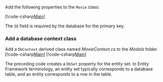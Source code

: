 Add the following properties to the `Movie` class:

[!code-csharp[Main](../../tutorials/razor-pages/razor-pages-start/sample/RazorPagesMovie/Models/MovieNoEF.cs?name=snippet_MovieNoEF)]

The `ID` field is required by the database for the primary key.

<a name="dc"></a>
### Add a database context class

Add a `DbContext` derived class named *MovieContext.cs* to the *Models* folder.
[!code-csharp[Main](../../tutorials/razor-pages/razor-pages-start/sample/RazorPagesMovie/Models/MovieNoEF.cs?name=snippet_MovieNoEF)]
[!code-csharp[Main](../../tutorials/razor-pages/razor-pages-start/snapshot_sample/RazorPagesMovie/Models/MovieContext.cs)]

The preceding code creates a `DbSet` property for the entity set. In Entity Framework terminology, an entity set typically corresponds to a database table, and an entity corresponds to a row in the table.
